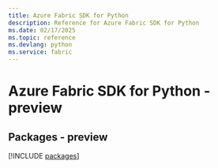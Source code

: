 ```yaml
---
title: Azure Fabric SDK for Python
description: Reference for Azure Fabric SDK for Python
ms.date: 02/17/2025
ms.topic: reference
ms.devlang: python
ms.service: fabric
---
```

# Azure Fabric SDK for Python - preview
## Packages - preview
[!INCLUDE [packages](fabric-index.md)]